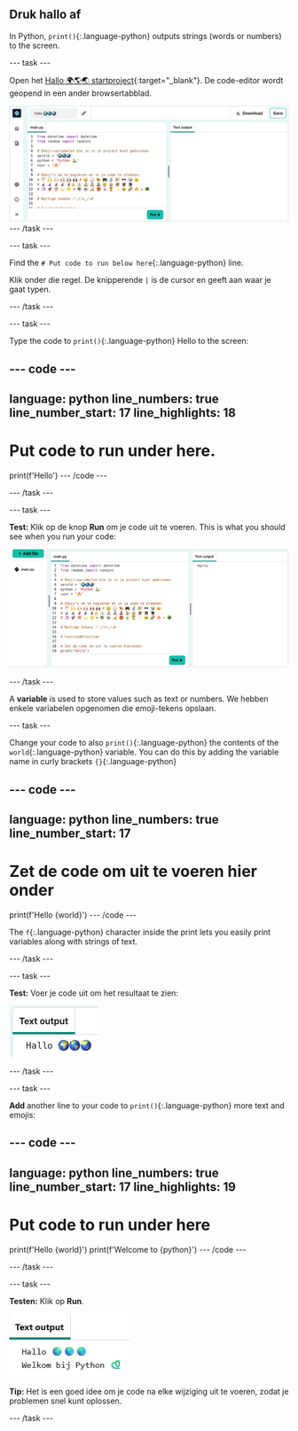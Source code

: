 ## Druk hallo af

In Python, `print()`{:.language-python} outputs strings (words or numbers) to the screen.

--- task ---

Open het [Hallo 🌍🌎🌏 startproject](https://editor.raspberrypi.org/en/projects/hello-world-starter){:target="_blank"}. De code-editor wordt geopend in een ander browsertabblad.

![De code-editor met projectstartcode aan de linkerkant in het codegebied. Aan de rechterkant is het lege uitvoergebied.](images/starter_project.png) --- /task ---

--- task ---

Find the `# Put code to run below here`{:.language-python} line.

Klik onder die regel. De knipperende `|` is de cursor en geeft aan waar je gaat typen.

--- /task ---

--- task ---

Type the code to `print()`{:.language-python} Hello to the screen:

--- code ---
---
language: python line_numbers: true line_number_start: 17
line_highlights: 18
---
# Put code to run under here.
print(f'Hello') --- /code ---


--- /task ---

--- task ---

**Test:** Klik op de knop **Run** om je code uit te voeren. This is what you should see when you run your code:

![Het pictogram Uitvoeren gemarkeerd terwijl 'Hallo' weergegeven wordt in het uitvoergebied. ](images/run_hello.png)

--- /task ---

A **variable** is used to store values such as text or numbers. We hebben enkele variabelen opgenomen die emoji-tekens opslaan.

--- task ---

Change your code to also `print()`{:.language-python} the contents of the `world`{:.language-python} variable. You can do this by adding the variable name in curly brackets `{}`{:.language-python}


--- code ---
---
language: python line_numbers: true
line_number_start: 17
---
# Zet de code om uit te voeren hier onder
print(f'Hello {world}') --- /code ---

The `f`{:.language-python} character inside the print lets you easily print variables along with strings of text.

--- /task ---

--- task ---

**Test:** Voer je code uit om het resultaat te zien:

![De bijgewerkte regel code in het codegebied met het woord 'Hallo' gevolgd door drie emoji-werelden die worden weergegeven in het uitvoergebied.](images/run_hello_world.png)

--- /task ---

--- task ---

**Add** another line to your code to `print()`{:.language-python} more text and emojis:

--- code ---
---
language: python line_numbers: true line_number_start: 17
line_highlights: 19
---
# Put code to run under here
print(f'Hello {world}') print(f'Welcome to {python}') --- /code ---

--- /task ---

--- task ---

**Testen:** Klik op **Run**.

![De extra regel code in het codegebied met het woord 'Hallo' gevolgd door drie emoji-werelden en de woorden 'Welkom bij' gevolgd door een emoji-slang en toetsenbord in het uitvoergebied.](images/run_multiple.png)

**Tip:** Het is een goed idee om je code na elke wijziging uit te voeren, zodat je problemen snel kunt oplossen.


--- /task ---


